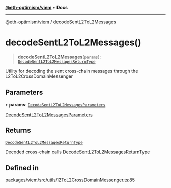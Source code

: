 [**@eth-optimism/viem**](../README.md) • **Docs**

***

[@eth-optimism/viem](../README.md) / decodeSentL2ToL2Messages

# decodeSentL2ToL2Messages()

> **decodeSentL2ToL2Messages**(`params`): [`DecodeSentL2ToL2MessagesReturnType`](../type-aliases/DecodeSentL2ToL2MessagesReturnType.md)

Utility for decoding the sent cross-chain messages through the L2ToL2CrossDomainMessenger

## Parameters

• **params**: [`DecodeSentL2ToL2MessagesParameters`](../type-aliases/DecodeSentL2ToL2MessagesParameters.md)

[DecodeSentL2ToL2MessagesParameters](../type-aliases/DecodeSentL2ToL2MessagesParameters.md)

## Returns

[`DecodeSentL2ToL2MessagesReturnType`](../type-aliases/DecodeSentL2ToL2MessagesReturnType.md)

Decoded cross-chain calls [DecodeSentL2ToL2MessagesReturnType](../type-aliases/DecodeSentL2ToL2MessagesReturnType.md)

## Defined in

[packages/viem/src/utils/l2ToL2CrossDomainMessenger.ts:85](https://github.com/ethereum-optimism/ecosystem/blob/1d855f26d1024617b154d28d909dbc33a421f5de/packages/viem/src/utils/l2ToL2CrossDomainMessenger.ts#L85)
